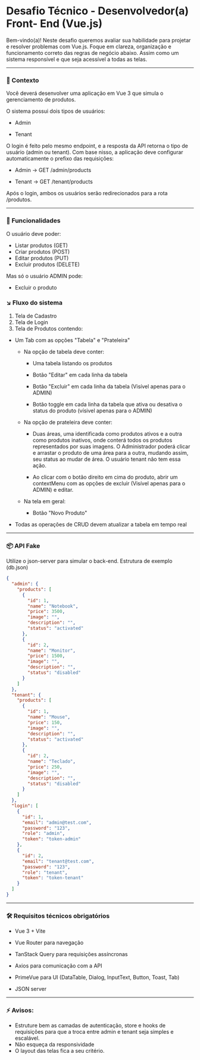 # Desafio Técnico - Desenvolvedor(a) Front- End (Vue.js)

Bem-vindo(a)!
Neste desafio queremos avaliar sua habilidade para projetar e resolver problemas com Vue.js. Foque em clareza, organização e funcionamento correto das regras de negócio abaixo. Assim como um sistema responsível e que seja acessível a todas as telas.

---

### 📌 Contexto

Você deverá desenvolver uma aplicação em Vue 3 que simula o gerenciamento de produtos.

O sistema possui dois tipos de usuários:

- Admin

- Tenant

O login é feito pelo mesmo endpoint, e a resposta da API retorna o tipo de usuário (admin ou tenant).
Com base nisso, a aplicação deve configurar automaticamente o prefixo das requisições:

- Admin → GET /admin/products

- Tenant → GET /tenant/products

Após o login, ambos os usuários serão redirecionados para a rota /produtos.

---

### 🔑 Funcionalidades

O usuário deve poder:

- Listar produtos (GET)
- Criar produtos (POST)
- Editar produtos (PUT)
- Excluir produtos (DELETE)

Mas só o usuário ADMIN pode:
- Excluir o produto

### ↘️ Fluxo do sistema

1. Tela de Cadastro
2. Tela de Login
3. Tela de Produtos contendo:

- Um Tab com as opções "Tabela" e "Prateleira"

  - Na opção de tabela deve conter:

    - Uma tabela listando os produtos

    - Botão "Editar" em cada linha da tabela

    - Botão "Excluir" em cada linha da tabela (Visível apenas para o ADMIN)

    - Botão toggle em cada linha da tabela que ativa ou desativa o status do produto (vísivel apenas para o ADMIN)

  - Na opção de prateleira deve conter:

    - Duas áreas, uma identificada como produtos ativos e a outra como produtos inativos, onde conterá todos os produtos representados por suas imagens. O Administrador poderá clicar e arrastar o produto de uma área para a outra, mudando assim, seu status ao mudar de área. O usuário tenant não tem essa ação.

    - Ao clicar com o botão direito em cima do produto, abrir um contextMenu com as opções de excluir (Visível apenas para o ADMIN) e editar.

  - Na tela em geral:
    - Botão "Novo Produto"

- Todas as operações de CRUD devem atualizar a tabela em tempo real

---

### 📦 API Fake

Utilize o json-server para simular o back-end.
Estrutura de exemplo (db.json)

```json
{
  "admin": {
    "products": [
      {
        "id": 1,
        "name": "Notebook",
        "price": 3500,
        "image": "",
        "description": "",
        "status": "activated"
      },
      {
        "id": 2,
        "name": "Monitor",
        "price": 1500,
        "image": "",
        "description": "",
        "status": "disabled"
      }
    ]
  },
  "tenant": {
    "products": [
      {
        "id": 1,
        "name": "Mouse",
        "price": 150,
        "image": "",
        "description": "",
        "status": "activated"
      },
      {
        "id": 2,
        "name": "Teclado",
        "price": 250,
        "image": "",
        "description": "",
        "status": "disabled"
      }
    ]
  },
  "login": [
    {
      "id": 1,
      "email": "admin@test.com",
      "password": "123",
      "role": "admin",
      "token": "token-admin"
    },
    {
      "id": 2,
      "email": "tenant@test.com",
      "password": "123",
      "role": "tenant",
      "token": "token-tenant"
    }
  ]
}
```

---

### 🛠️ Requisitos técnicos obrigatórios

- Vue 3 + Vite

- Vue Router para navegação

- TanStack Query para requisições assíncronas

- Axios para comunicação com a API

- PrimeVue para UI (DataTable, Dialog, InputText, Button, Toast, Tab)

- JSON server

---

### ⚡ Avisos:

- Estruture bem as camadas de autenticação, store e hooks de requisições para que a troca entre admin e tenant seja simples e escalável.
- Não esqueça da responsividade
- O layout das telas fica a seu critério.
